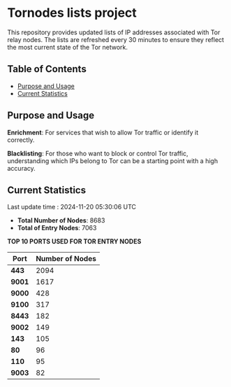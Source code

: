 # Tornodes lists project

This repository provides updated lists of IP addresses associated with Tor relay nodes. The lists are refreshed every 30 minutes to ensure they reflect the most current state of the Tor network.

## Table of Contents

- [Purpose and Usage](#purpose-and-usage)
- [Current Statistics](#current-statistics)


## Purpose and Usage

**Enrichment**: For services that wish to allow Tor traffic or identify it correctly.

**Blacklisting**: For those who want to block or control Tor traffic, understanding which IPs belong to Tor can be a starting point with a high accuracy.

## Current Statistics

Last update time : 2024-11-20 05:30:06 UTC

- **Total Number of Nodes**: 8683
- **Total of Entry Nodes**: 7063

**TOP 10 PORTS USED FOR TOR ENTRY NODES**

| **Port** | **Number of Nodes** |
|------|-----------------|
| **443**   | 2094  |
| **9001**   | 1617  |
| **9000**   | 428  |
| **9100**   | 317  |
| **8443**   | 182  |
| **9002**   | 149  |
| **143**   | 105  |
| **80**   | 96  |
| **110**   | 95  |
| **9003**   | 82  |

